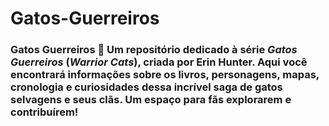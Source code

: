 # Gatos-Guerreiros
### **Gatos Guerreiros 🐾**   Um repositório dedicado à série *Gatos Guerreiros* (*Warrior Cats*), criada por Erin Hunter. Aqui você encontrará informações sobre os livros, personagens, mapas, cronologia e curiosidades dessa incrível saga de gatos selvagens e seus clãs. Um espaço para fãs explorarem e contribuírem!
